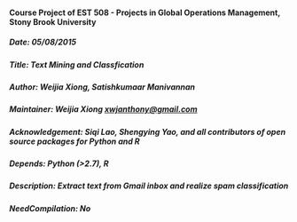 #### Course Project of EST 508 - Projects in Global Operations Management, Stony Brook University
##### Date: 05/08/2015
##### Title: Text Mining and Classfication
##### Author: Weijia Xiong, Satishkumaar Manivannan
##### Maintainer: Weijia Xiong <xwjanthony@gmail.com>
##### Acknowledgement: Siqi Lao, Shengying Yao, and all contributors of open source packages for Python and R
##### Depends: Python (>2.7), R
##### Description: Extract text from Gmail inbox and realize spam classification
##### NeedCompilation: No




